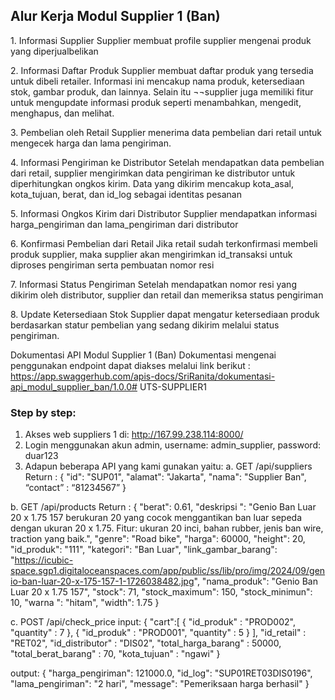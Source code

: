 ## Alur Kerja Modul Supplier 1 (Ban)

1.⁠ ⁠Informasi Supplier
Supplier membuat profile supplier mengenai produk yang diperjualbelikan

2.⁠ ⁠Informasi Daftar Produk
Supplier membuat daftar produk yang tersedia untuk dibeli retailer. Informasi ini mencakup nama produk,  ketersediaan stok, gambar produk, dan lainnya. Selain itu ¬¬supplier juga memiliki fitur untuk mengupdate informasi produk seperti menambahkan, mengedit, menghapus, dan melihat.

3.⁠ ⁠Pembelian oleh Retail 
Supplier menerima data pembelian dari retail untuk mengecek harga dan lama pengiriman. 

4.⁠ ⁠Informasi Pengiriman ke Distributor
Setelah mendapatkan data pembelian dari retail, supplier mengirimkan data pengiriman ke distributor untuk diperhitungkan ongkos kirim.  Data yang dikirim mencakup kota_asal, kota_tujuan, berat, dan id_log sebagai identitas pesanan

5.⁠ ⁠Informasi Ongkos Kirim dari Distributor
Supplier mendapatkan informasi harga_pengiriman dan lama_pengiriman dari distributor

6.⁠ ⁠Konfirmasi Pembelian dari Retail
Jika retail sudah terkonfirmasi membeli produk supplier, maka supplier akan mengirimkan id_transaksi untuk diproses pengiriman serta pembuatan nomor resi

7.⁠ ⁠Informasi Status Pengiriman
Setelah mendapatkan nomor resi yang dikirim oleh distributor, supplier dan retail dan memeriksa status pengiriman 

8.⁠ ⁠Update Ketersediaan Stok
Supplier dapat mengatur ketersediaan produk berdasarkan statur pembelian yang sedang dikirim melalui status pengiriman.

Dokumentasi API Modul Supplier 1 (Ban)
Dokumentasi mengenai penggunakan endpoint dapat diakses melalui link berikut : 
https://app.swaggerhub.com/apis-docs/SriRanita/dokumentasi-api_modul_supplier_ban/1.0.0﻿# UTS-SUPPLIER1

### Step by step: <br>
1. Akses web suppliers 1 di: http://167.99.238.114:8000/
2. Login menggunakan akun admin, username: admin_supplier, password: duar123
3. Adapun beberapa API yang kami gunakan yaitu:
a. GET /api/suppliers
Return : 
{
    "id": "SUP01",
    "alamat": "Jakarta",
    "nama": "Supplier Ban",
     “contact” : “81234567”
}

b. GET /api/products
Return : 
{
        "berat": 0.61,
        "deskripsi ": "Genio Ban Luar 20 x 1.75 157 berukuran 20 yang cocok menggantikan ban luar sepeda dengan ukuran 20 x 1.75. Fitur: ukuran 20 inci, bahan rubber, jenis ban wire, traction yang baik.",
        "genre": "Road bike",
        "harga": 60000,
        "height": 20,
        "id_produk": "111",
        "kategori": "Ban Luar",
        "link_gambar_barang": "https://icubic-space.sgp1.digitaloceanspaces.com/app/public/ss/lib/pro/img/2024/09/genio-ban-luar-20-x-175-157-1-1726038482.jpg",
        "nama_produk": "Genio Ban Luar 20 x 1.75 157",
        "stock": 71,
        "stock_maximum": 150,
        "stock_minimun": 10,
        "warna ": "hitam",
        "width": 1.75
    }

c. POST /api/check_price
input: 
{
    "cart":[
        {
            "id_produk" : "PROD002",
            "quantity" : 7
        },
        {
            "id_produk" : "PROD001",
            "quantity" : 5
        }
    ],
    "id_retail" : "RET02",
    "id_distributor" : "DIS02",
    "total_harga_barang" : 50000,
    "total_berat_barang" : 70,
    "kota_tujuan" : "ngawi"
}

output:
{
    "harga_pengiriman": 121000.0,
    "id_log": "SUP01RET03DIS0196",
    "lama_pengiriman": "2 hari",
    "message": "Pemeriksaan harga berhasil"
}


